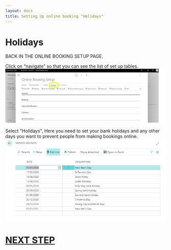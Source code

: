 ```yaml
---
layout: docs
title: Setting Up online booking "Holidays"
---
```

# Holidays
BACK IN THE ONLINE BOOKING SETUP PAGE.

Click on “navigate” so that you can see the list of set up tables.
![](media/garagehive-onlinebooking-5.png)

Select "Holidays", Here you need to set your bank holidays and any other days you want to prevent people from making bookings online.
![](media/garagehive-onlinebooking-11.png) 

 
# [NEXT STEP](https://docs.garagehive.co.uk/docs/garagehive-onlinebooking-servicepackages.html)
